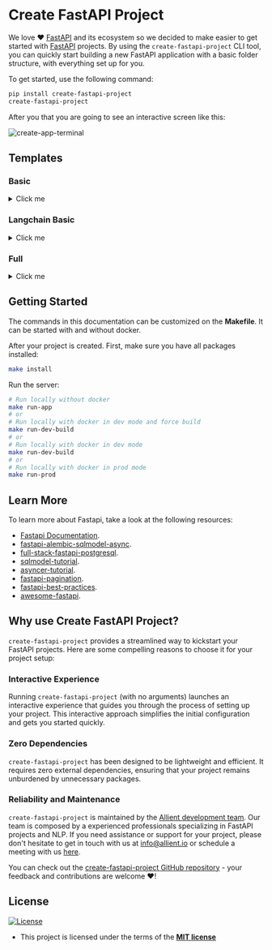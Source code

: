 # Create FastAPI Project

We love ❤️ [FastAPI](https://fastapi.tiangolo.com/) and its ecosystem so we decided to make easier to get started with [FastAPI](https://fastapi.tiangolo.com/) projects. By using the `create-fastapi-project` CLI tool, you can quickly start building a new FastAPI application with a basic folder structure, with everything set up for you.

To get started, use the following command:

```bash
pip install create-fastapi-project
create-fastapi-project
```

After you that you are going to see an interactive screen like this:

![create-app-terminal](https://res.cloudinary.com/dnv0qwkrk/image/upload/v1692746180/Allient/create-fastapi-project/demo-create-fastapi-final_fyirob.gif)

## Templates

### Basic

<details>
  <summary>Click me</summary>
  
  We're excited to introduce you to our FastAPI Basic Project Template, carefully designed to jumpstart your FastAPI development journey. This template offers you a pre-configured project with a fundamental FastAPI setup and an organized folder structure, allowing you to hit the ground running.

## Folder Structure

```bash
└───app
  ├───app
  │   ├───api
  │   │   └───v1
  │   │       └───endpoints
  │   ├───core
  │   ├───schemas
  │   └───utils
  │       └───exceptions
  └───test
```

</details>

### Langchain Basic

<details>
  <summary>Click me</summary>
  
  We're thrilled to introduce you to the LangChain project template, designed to accelerate your development process. This template serves as a solid foundation for your project, complete with essential features and an organized folder structure, all thoughtfully configured and ready for use.

## Folder Structure

```bash
app
    ├───app
    │   ├───api
    │   │   └───v1
    │   │       └───endpoints
    │   ├───core
    │   ├───schemas
    │   ├───templates
    │   │   └───general_pages
    │   └───utils
    │       ├───adaptive_cards
    │       └───exceptions
    └───test
```

## ENV Variables

```bash
PROJECT_NAME=
OPENAI_API_KEY=
UNSPLASH_API_KEY= # Optional
SERP_API_KEY= # Optional

#############################################
# Caddy variables
#############################################
EXT_ENDPOINT1=127.0.0.1
LOCAL_1=localhost
LOCAL_2=127.0.0.1
```

## Tools

- Search weather tool ![weather-tool](https://res.cloudinary.com/dnv0qwkrk/image/upload/v1692746086/Allient/create-fastapi-project/weather-tool-demo_lgqtwu.gif)
- Search images tool ![images-tool](https://res.cloudinary.com/dnv0qwkrk/image/upload/v1692746086/Allient/create-fastapi-project/search-images-demo_mkorzv.gif)
- Search videos tool ![videos-tool](https://res.cloudinary.com/dnv0qwkrk/image/upload/v1692746087/Allient/create-fastapi-project/search-videos-demo_wikzn1.gif)
- Search pokemon tool ![pokemon-tool](https://res.cloudinary.com/dnv0qwkrk/image/upload/v1692746086/Allient/create-fastapi-project/pokemon-tool-demo_ggsc63.gif)
</details>

### Full

<details>
  <summary>Click me</summary>
  
This is a project template which uses [FastAPI](https://fastapi.tiangolo.com/), [Alembic](https://alembic.sqlalchemy.org/en/latest/) and async [SQLModel](https://sqlmodel.tiangolo.com/) as ORM. It shows a complete async CRUD template using authentication. Our implementation utilizes the newest version of FastAPI and incorporates typing hints that are fully compatible with **Python 3.10** and later versions. If you're looking to build modern and efficient web applications with Python, this template will provide you with the necessary tools to get started quickly. You can read a short article with the motivations for starting this sample project [here](https://medium.com/allient/our-journey-using-async-fastapi-to-harnessing-the-power-of-modern-web-apis-90301827f14c?source=friends_link&sk=9006b3f2a4137a28a8576a69546c8c18).

## Why Use This Template?

Developing web applications can be a challenging process, especially when dealing with databases, authentication, asynchronous tasks, and other complex components. Our template is designed to simplify this process and offer you a solid starting point. Some of the highlights of this template include:

- FastAPI Integration: FastAPI is a modern and efficient web framework that allows you to quickly and easily create APIs. This template uses the latest features of FastAPI and offers type hints that are compatible with **Python 3.10** and later versions.
- Asynchronous Database Management: We use SQLModel, an asynchronous ORM library, to interact with the database efficiently and securely.
- Asynchronous Tasks with Celery: This template includes examples of how to execute asynchronous and scheduled tasks using Celery, which is ideal for operations that require significant time or resources.
- Authentication and Authorization: We implement JWT-based authentication and role-based access control to ensure that your APIs are secure and protected.
- Documentation and Automated Testing: The template is configured to automatically generate interactive documentation for your APIs. It also includes automated tests using pytest to ensure code quality.
- Development Best Practices: We apply code formatting, type checking, and static analysis tools to ensure that the code is readable, robust, and reliable.

## Folder Structure

```bash
.
├───.github
│   └───workflows
├───.vscode
├───backend
│   └───app
│       ├───alembic
│       │   └───versions
│       ├───app
│       │   ├───api
│       │   │   └───v1
│       │   │       └───endpoints
│       │   ├───core
│       │   ├───crud
│       │   ├───db
│       │   ├───deps
│       │   ├───models
│       │   ├───schemas
│       │   └───utils
│       │       └───exceptions
│       └───test
│           └───api
├───caddy
├───db_docker
├───docs
├───minio
├───pgadmin
├───sonarqube
├───static
└───terraform
```

## Stack

- [FastAPI](https://fastapi.tiangolo.com/) - A modern, fast (high-performance), web framework for building APIs with Python 3.6+ based on standard Python type hints.
- [Pydantic](https://docs.pydantic.dev/latest/) - A library for data validation and settings management based on Python type hints.
- [SQLModel](https://sqlmodel.tiangolo.com/) - A library for interacting with SQL databases from Python code, with Python objects.
- [Alembic](https://alembic.sqlalchemy.org/en/latest/) - A lightweight database migration tool for usage with the SQLAlchemy Database Toolkit for Python.
- [Caddy](https://caddyserver.com/) - A powerful, enterprise-ready, open source web server with automatic HTTPS written in Go.
- [Docker](https://www.docker.com/) - A set of platform as a service (PaaS) products that use OS-level virtualization to deliver software in packages called containers.
- [PostgreSQL](https://www.postgresql.org/) - A powerful, open source object-relational database system.
- [PGAdmin](https://www.pgadmin.org/) - The most popular and feature rich Open Source administration and development platform for PostgreSQL.
- [Celery](https://docs.celeryq.dev/en/stable/) - A simple, flexible, and reliable distributed system to process vast amounts of messages, while providing operations with the tools required to maintain such a system.
- [Redis](https://redis.io/) - An open source (BSD licensed), in-memory data structure store, used as a database, cache, and message broker.
- [Minio](https://min.io/) - A high performance distributed object storage server, designed for large-scale private cloud infrastructure.
- [SonarQube](https://www.sonarqube.org/) - An open source platform for continuous inspection of code quality.
- [Pytest](https://docs.pytest.org/en/stable/) - A framework that makes it easy to write small tests, yet scales to support complex functional testing for applications and libraries.

</details>

## Getting Started

The commands in this documentation can be customized on the **Makefile**. It can be started with and without docker.

After your project is created. First, make sure you have all packages installed:

```bash
make install
```

Run the server:

```bash
# Run locally without docker
make run-app
# or
# Run locally with docker in dev mode and force build
make run-dev-build
# or
# Run locally with docker in dev mode
make run-dev-build
# or
# Run locally with docker in prod mode
make run-prod
```

## Learn More

To learn more about Fastapi, take a look at the following resources:

- [Fastapi Documentation](https://fastapi.tiangolo.com/).
- [fastapi-alembic-sqlmodel-async](https://github.com/jonra1993/fastapi-alembic-sqlmodel-async).
- [full-stack-fastapi-postgresql](https://github.com/tiangolo/full-stack-fastapi-postgresql).
- [sqlmodel-tutorial](https://sqlmodel.tiangolo.com/tutorial/fastapi/).
- [asyncer-tutorial](https://asyncer.tiangolo.com/tutorial/).
- [fastapi-pagination](https://github.com/uriyyo/fastapi-pagination).
- [fastapi-best-practices](https://github.com/zhanymkanov/fastapi-best-practices).
- [awesome-fastapi](https://github.com/mjhea0/awesome-fastapi).

## Why use Create FastAPI Project?

`create-fastapi-project` provides a streamlined way to kickstart your FastAPI projects. Here are some compelling reasons to choose it for your project setup:

### Interactive Experience

Running `create-fastapi-project` (with no arguments) launches an interactive experience that guides you through the process of setting up your project. This interactive approach simplifies the initial configuration and gets you started quickly.

### Zero Dependencies

`create-fastapi-project` has been designed to be lightweight and efficient. It requires zero external dependencies, ensuring that your project remains unburdened by unnecessary packages.

### Reliability and Maintenance

`create-fastapi-project` is maintained by the [Allient development team](https://www.allient.io/). Our team is composed by a experienced professionals specializing in FastAPI projects and NLP. If you need assistance or support for your project, please don't hesitate to get in touch with us at [info@allient.io](mailto:info@allient.io) or schedule a meeting with us [here](https://calendly.com/jonathanvargas).

You can check out the [create-fastapi-project GitHub repository](https://github.com/allient/create-fastapi-project) - your feedback and contributions are welcome ❤️!

## License

[![License](http://img.shields.io/:license-mit-blue.svg?style=flat-square)](http://badges.mit-license.org)

- This project is licensed under the terms of the **[MIT license](LICENSE)**
